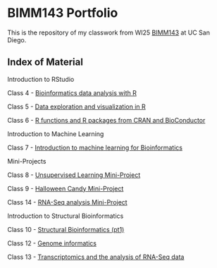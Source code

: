 # BIMM143 Portfolio

This is the repository of my classwork from WI25 [BIMM143](https://bioboot.github.io/bimm143_W25/) at UC San Diego.

## Index of Material

Introduction to RStudio

Class 4 - [Bioinformatics data analysis with R](https://github.com/ruthcbarnes/BIMM143_GITHUB/blob/main/Class05/Class05.pdf)

Class 5 - [Data exploration and visualization in R](https://github.com/ruthcbarnes/BIMM143_GITHUB/blob/main/Class05/Class05.pdf)

Class 6 - [R functions and R packages from CRAN and BioConductor](https://github.com/ruthcbarnes/BIMM143_GITHUB/blob/main/Class06/Class06-R_functions.pdf)

Introduction to Machine Learning

Class 7 - [Introduction to machine learning for Bioinformatics](https://github.com/ruthcbarnes/BIMM143_GITHUB/blob/main/Class07/Class07.pdf)

Mini-Projects

Class 8 - [Unsupervised Learning Mini-Project](https://github.com/ruthcbarnes/BIMM143_GITHUB/blob/main/Class08/Class08.pdf)

Class 9 - [Halloween Candy Mini-Project](https://github.com/ruthcbarnes/BIMM143_GITHUB/blob/main/Class09/Class09.pdf)

Class 14 - [RNA-Seq analysis Mini-Project](https://github.com/ruthcbarnes/BIMM143_GITHUB/blob/main/Class%2014/Class14.pdf)

Introduction to Structural Bioinformatics

Class 10 - [Structural Bioinformatics (pt1)](https://github.com/ruthcbarnes/BIMM143_GITHUB/blob/main/Class10/Class10.pdf)

Class 12 - [Genome informatics](https://github.com/ruthcbarnes/BIMM143_GITHUB/blob/main/Class%2012/HW-Class12-.pdf)

Class 13 - [Transcriptomics and the analysis of RNA-Seq data](https://github.com/ruthcbarnes/BIMM143_GITHUB/blob/main/Class%2013/Class-13.pdf)





